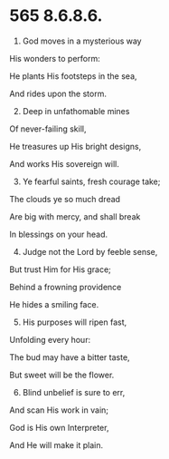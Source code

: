# 565 8.6.8.6.

1.  God moves in a mysterious way

His wonders to perform:

He plants His footsteps in the sea,

And rides upon the storm.

2.  Deep in unfathomable mines

Of never-failing skill,

He treasures up His bright designs,

And works His sovereign will.

3.  Ye fearful saints, fresh courage take;

The clouds ye so much dread

Are big with mercy, and shall break

In blessings on your head.

4.  Judge not the Lord by feeble sense,

But trust Him for His grace;

Behind a frowning providence

He hides a smiling face.

5.  His purposes will ripen fast,

Unfolding every hour:

The bud may have a bitter taste,

But sweet will be the flower.

6.  Blind unbelief is sure to err,

And scan His work in vain;

God is His own Interpreter,

And He will make it plain.

